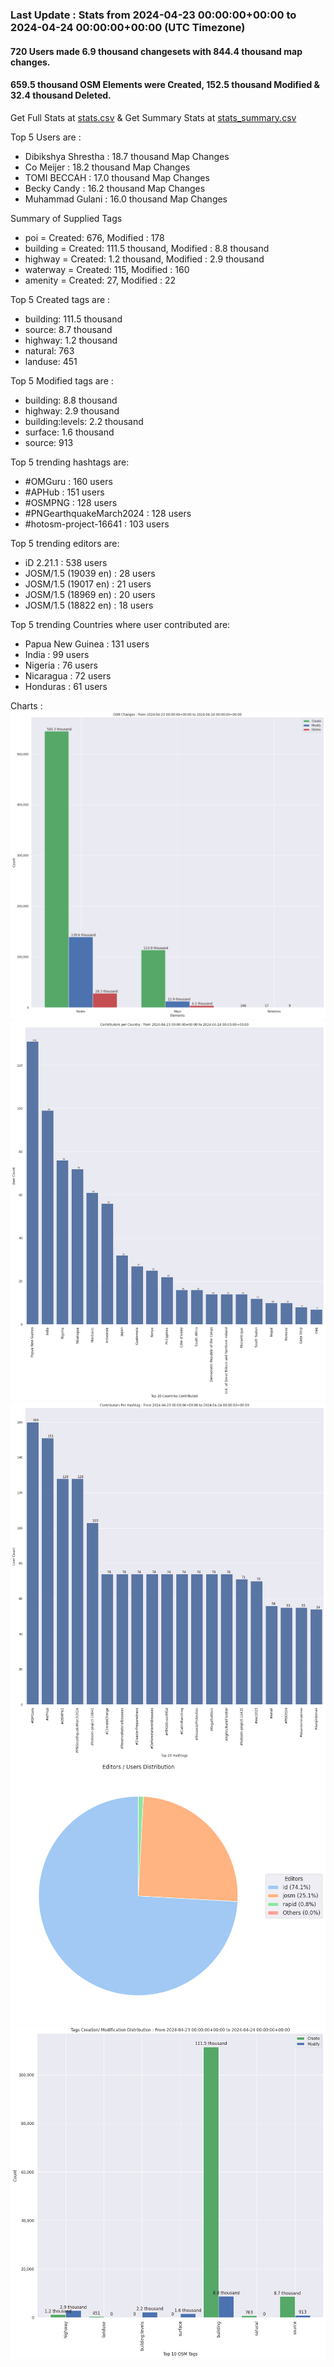 ### Last Update : Stats from 2024-04-23 00:00:00+00:00 to 2024-04-24 00:00:00+00:00 (UTC Timezone)

#### 720 Users made 6.9 thousand changesets with 844.4 thousand map changes.
#### 659.5 thousand OSM Elements were Created, 152.5 thousand Modified & 32.4 thousand Deleted.
Get Full Stats at [stats.csv](/stats/hotosm/Daily/stats.csv)
 & Get Summary Stats at [stats_summary.csv](/stats/hotosm/Daily/stats_summary.csv)

Top 5 Users are : 
- Dibikshya Shrestha : 18.7 thousand Map Changes
- Co Meijer : 18.2 thousand Map Changes
- TOMI BECCAH : 17.0 thousand Map Changes
- Becky Candy : 16.2 thousand Map Changes
- Muhammad Gulani : 16.0 thousand Map Changes

Summary of Supplied Tags
- poi = Created: 676, Modified : 178
- building = Created: 111.5 thousand, Modified : 8.8 thousand
- highway = Created: 1.2 thousand, Modified : 2.9 thousand
- waterway = Created: 115, Modified : 160
- amenity = Created: 27, Modified : 22


Top 5 Created tags are :
- building: 111.5 thousand
- source: 8.7 thousand
- highway: 1.2 thousand
- natural: 763
- landuse: 451


Top 5 Modified tags are :
- building: 8.8 thousand
- highway: 2.9 thousand
- building:levels: 2.2 thousand
- surface: 1.6 thousand
- source: 913


Top 5 trending hashtags are:
- #OMGuru : 160 users
- #APHub : 151 users
- #OSMPNG : 128 users
- #PNGearthquakeMarch2024 : 128 users
- #hotosm-project-16641 : 103 users


Top 5 trending editors are:
- iD 2.21.1 : 538 users
- JOSM/1.5 (19039 en) : 28 users
- JOSM/1.5 (19017 en) : 21 users
- JOSM/1.5 (18969 en) : 20 users
- JOSM/1.5 (18822 en) : 18 users


Top 5 trending Countries where user contributed are:
- Papua New Guinea : 131 users
- India : 99 users
- Nigeria : 76 users
- Nicaragua : 72 users
- Honduras : 61 users


 Charts : 
![Alt text](./stats_osm_changes.png) 
![Alt text](./stats_users_per_country.png) 
![Alt text](./stats_users_per_hashtag.png) 
![Alt text](./stats_editors_pie_chart.png) 
![Alt text](./stats_tags.png) 
